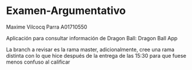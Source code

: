 # Examen-Argumentativo

Maxime Vilcocq Parra
A01710550

Aplicación para consultar información de Dragon Ball: Dragon Ball App


La branch a revisar es la rama master, adicionalmente, cree una rama distinta con lo que hice después de la entrega de las 15:30 para que fuese menos confuso al calificar

